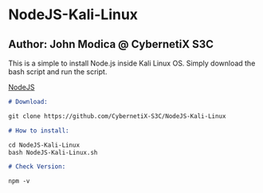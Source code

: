 # NodeJS-Kali-Linux
## Author: John Modica @ CybernetiX S3C

This is a simple to install Node.js inside Kali Linux OS. Simply download the bash script and run the script.

[NodeJS](https://github.com/CybernetiX-S3C/NodeJS-Kali-Linux)
```markdown
# Download:

git clone https://github.com/CybernetiX-S3C/NodeJS-Kali-Linux

# How to install:

cd NodeJS-Kali-Linux
bash NodeJS-Kali-Linux.sh

# Check Version:

npm -v
```
